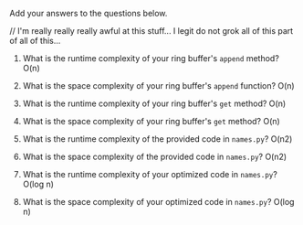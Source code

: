 Add your answers to the questions below.

// I'm really really really awful at this stuff... I legit do not grok all of this part of all of this...

1. What is the runtime complexity of your ring buffer's `append` method?
O(n)

2. What is the space complexity of your ring buffer's `append` function?
O(n)

3. What is the runtime complexity of your ring buffer's `get` method?
O(n)

4. What is the space complexity of your ring buffer's `get` method?
O(n)


5. What is the runtime complexity of the provided code in `names.py`?
O(n2)

6. What is the space complexity of the provided code in `names.py`?
O(n2)


7. What is the runtime complexity of your optimized code in `names.py`?
O(log n)

8. What is the space complexity of your optimized code in `names.py`?
O(log n)
